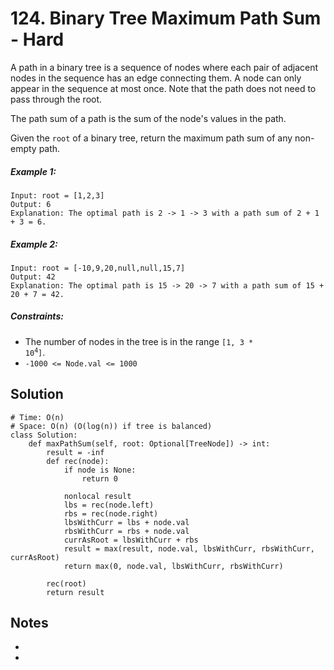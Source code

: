 # 124. Binary Tree Maximum Path Sum - Hard

A path in a binary tree is a sequence of nodes where each pair of adjacent nodes in the sequence has an edge connecting them. A node can only appear in the sequence at most once. Note that the path does not need to pass through the root.

The path sum of a path is the sum of the node's values in the path.

Given the `root` of a binary tree, return the maximum path sum of any non-empty path.

##### Example 1:

```
Input: root = [1,2,3]
Output: 6
Explanation: The optimal path is 2 -> 1 -> 3 with a path sum of 2 + 1 + 3 = 6.
```

##### Example 2:

```
Input: root = [-10,9,20,null,null,15,7]
Output: 42
Explanation: The optimal path is 15 -> 20 -> 7 with a path sum of 15 + 20 + 7 = 42.
```

##### Constraints:

- The number of nodes in the tree is in the range <code>[1, 3 * 10<sup>4</sup>]</code>.
- `-1000 <= Node.val <= 1000`

## Solution

```
# Time: O(n)
# Space: O(n) (O(log(n)) if tree is balanced)
class Solution:
    def maxPathSum(self, root: Optional[TreeNode]) -> int:
        result = -inf
        def rec(node):
            if node is None:
                return 0
            
            nonlocal result
            lbs = rec(node.left)
            rbs = rec(node.right)
            lbsWithCurr = lbs + node.val
            rbsWithCurr = rbs + node.val
            currAsRoot = lbsWithCurr + rbs
            result = max(result, node.val, lbsWithCurr, rbsWithCurr, currAsRoot)
            return max(0, node.val, lbsWithCurr, rbsWithCurr)
        
        rec(root)
        return result
```

## Notes
-
-
